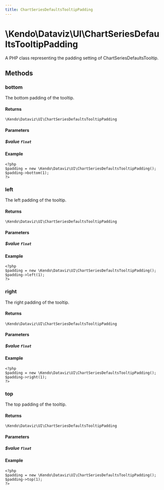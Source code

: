 ```yaml
---
title: ChartSeriesDefaultsTooltipPadding
---
```


# \Kendo\Dataviz\UI\ChartSeriesDefaultsTooltipPadding

A PHP class representing the padding setting of ChartSeriesDefaultsTooltip.


## Methods

### bottom
The bottom padding of the tooltip.

#### Returns
`\Kendo\Dataviz\UI\ChartSeriesDefaultsTooltipPadding`

#### Parameters

##### $value `float`



#### Example 
    <?php
    $padding = new \Kendo\Dataviz\UI\ChartSeriesDefaultsTooltipPadding();
    $padding->bottom(1);
    ?>

### left
The left padding of the tooltip.

#### Returns
`\Kendo\Dataviz\UI\ChartSeriesDefaultsTooltipPadding`

#### Parameters

##### $value `float`



#### Example 
    <?php
    $padding = new \Kendo\Dataviz\UI\ChartSeriesDefaultsTooltipPadding();
    $padding->left(1);
    ?>

### right
The right padding of the tooltip.

#### Returns
`\Kendo\Dataviz\UI\ChartSeriesDefaultsTooltipPadding`

#### Parameters

##### $value `float`



#### Example 
    <?php
    $padding = new \Kendo\Dataviz\UI\ChartSeriesDefaultsTooltipPadding();
    $padding->right(1);
    ?>

### top
The top padding of the tooltip.

#### Returns
`\Kendo\Dataviz\UI\ChartSeriesDefaultsTooltipPadding`

#### Parameters

##### $value `float`



#### Example 
    <?php
    $padding = new \Kendo\Dataviz\UI\ChartSeriesDefaultsTooltipPadding();
    $padding->top(1);
    ?>

